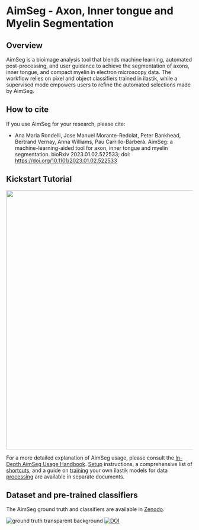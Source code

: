 # AimSeg - Axon, Inner tongue and Myelin Segmentation

## Overview

AimSeg is a bioimage analysis tool that blends machine learning, automated post-processing, and user guidance to achieve the segmentation of axons, inner tongue, and compact myelin in electron microscopy data. The workflow relies on pixel and object classifiers trained in ilastik, while a supervised mode empowers users to refine the automated selections made by AimSeg.

## How to cite

If you use AimSeg for your research, please cite:
* Ana Maria Rondelli, Jose Manuel Morante-Redolat, Peter Bankhead, Bertrand Vernay, Anna Williams, Pau Carrillo-Barberà. AimSeg: a machine-learning-aided tool for axon, inner tongue and myelin segmentation. bioRxiv 2023.01.02.522533; doi: https://doi.org/10.1101/2023.01.02.522533

## Kickstart Tutorial

<a href="https://www.youtube.com/watch?v=9TrODRqGJdQ"><img src="https://img.youtube.com/vi/9TrODRqGJdQ/maxresdefault.jpg" width="700"></a>

For a more detailed explanation of AimSeg usage, please consult the [In-Depth AimSeg Usage Handbook](https://github.com/paucabar/AimSeg/blob/master/documentation/HANDBOOK.md). [Setup](https://github.com/paucabar/AimSeg/blob/master/documentation/SETUP.md) instructions, a comprehensive list of [shortcuts](https://github.com/paucabar/AimSeg/blob/master/documentation/SHORTCUTS.md), and a guide on [training](https://github.com/paucabar/AimSeg/blob/master/documentation/ILASTIK_TRAINING.md) your own ilastik models for data [processing](https://github.com/paucabar/AimSeg/blob/master/documentation/ILASTIK_PROCESSING.md) are available in separate documents.

## Dataset and pre-trained classifiers

The AimSeg ground truth and classifiers are available in [Zenodo](https://doi.org/10.5281/zenodo.8351731).

![ground truth transparent background](https://github.com/paucabar/AimSeg/assets/39589980/1b100ef4-463d-4c3f-8870-131f6d39f56f)
[![DOI](https://zenodo.org/badge/DOI/10.5281/zenodo.8351731.svg)](https://doi.org/10.5281/zenodo.8351731)
